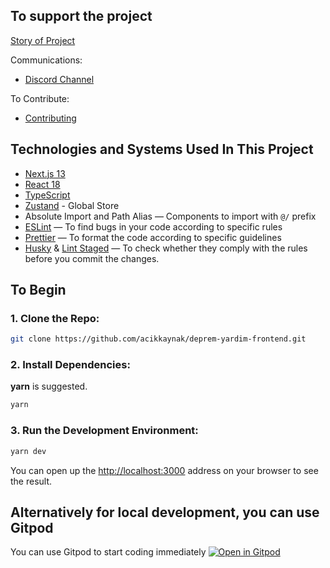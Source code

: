 ## To support the project

[Story of Project](./docs/STORY-BEHIND.md)

Communications:

- [Discord Channel](https://t.co/MzLdlNPOmY)

To Contribute:

- [Contributing](CONTRIBUTING.md)

## Technologies and Systems Used In This Project

- [Next.js 13](https://github.com/vercel/next.js/)
- [React 18](https://github.com/facebook/react)
- [TypeScript](https://github.com/microsoft/TypeScript)
- [Zustand](https://github.com/pmndrs/zustand/) - Global Store
- Absolute Import and Path Alias — Components to import with `@/` prefix
- [ESLint](https://github.com/eslint/eslint) — To find bugs in your code according to specific rules
- [Prettier](https://github.com/prettier/prettier) — To format the code according to specific guidelines
- [Husky](https://github.com/typicode/husky) & [Lint Staged](https://github.com/okonet/lint-staged) — To check whether they comply with the rules before you commit the changes.

## To Begin

### 1. Clone the Repo:

```bash
git clone https://github.com/acikkaynak/deprem-yardim-frontend.git
```

### 2. Install Dependencies:

**yarn** is suggested.

```bash
yarn
```

### 3. Run the Development Environment:

```bash
yarn dev
```

You can open up the [http://localhost:3000](http://localhost:3000) address on your browser to see the result.

## Alternatively for local development, you can use Gitpod
You can use Gitpod to start coding immediately
[![Open in Gitpod](https://gitpod.io/button/open-in-gitpod.svg)](https://gitpod.io/#https://github.com/acikyazilimagi/deprem-yardim-frontend) 
